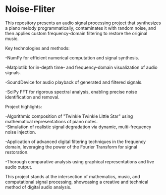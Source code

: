 # Noise-FIiter
This repository presents an audio signal processing project that synthesizes a piano melody programmatically, contaminates it with random noise, and then applies custom frequency-domain filtering to restore the original music.

Key technologies and methods:

-NumPy for efficient numerical computation and signal synthesis. 

-Matplotlib for in-depth time- and frequency-domain visualization of audio signals.

-SoundDevice for audio playback of generated and filtered signals.

-SciPy FFT for rigorous spectral analysis, enabling precise noise identification and removal.


 
Project highlights:

-Algorithmic composition of "Twinkle Twinkle Little Star" using mathematical representations of piano notes.                                                                                                                                                   
-Simulation of realistic signal degradation via dynamic, multi-frequency noise injection.	

-Application of advanced digital filtering techniques in the frequency domain, leveraging the power of the Fourier Transform for signal restoration.

-Thorough comparative analysis using graphical representations and live audio output.



This project stands at the intersection of mathematics, music, and computational signal processing, showcasing a creative and technical method of digital audio analysis.

